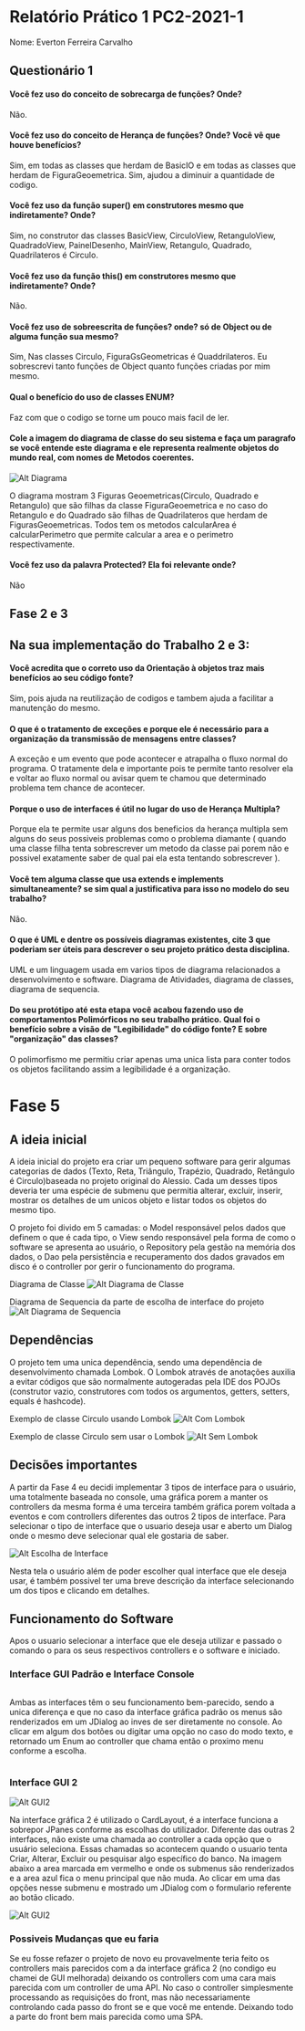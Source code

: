 # Relatório Prático 1 PC2-2021-1

Nome: Everton Ferreira Carvalho

## Questionário 1

#### Você fez uso do conceito de sobrecarga de funções? Onde?

Não.

#### Você fez uso do conceito de Herança de funções? Onde? Você vê que houve benefícios?

Sim, em todas as classes que herdam de BasicIO e em todas as classes que herdam de FiguraGeoemetrica. Sim, ajudou a
diminuir a quantidade de codigo.

#### Você fez uso da função super() em construtores mesmo que indiretamente? Onde?

Sim, no construtor das classes BasicView, CirculoView, RetanguloView, QuadradoView, PainelDesenho, MainView, Retangulo,
Quadrado, Quadrilateros é Circulo.

#### Você fez uso da função this() em construtores mesmo que indiretamente? Onde?

Não.

#### Você fez uso de sobreescrita de funções? onde? só de Object ou de alguma função sua mesmo?

Sim, Nas classes Circulo, FiguraGsGeometricas é Quaddrilateros. Eu sobrescrevi tanto funções de Object quanto funções
criadas por mim mesmo.

#### Qual o benefício do uso de classes ENUM?

Faz com que o codigo se torne um pouco mais facil de ler.

#### Cole a imagem do diagrama de classe do seu sistema e faça um paragrafo se você entende este diagrama e ele representa realmente objetos do mundo real, com nomes de Metodos coerentes.

![Alt Diagrama](resources/img/FigurasUML.png)

O diagrama mostram 3 Figuras Geoemetricas(Circulo, Quadrado e Retangulo) que são filhas da classe FiguraGeoemetrica e no
caso do Retangulo e do Quadrado são filhas de Quadrilateros que herdam de FigurasGeoemetricas. Todos tem os metodos
calcularArea é calcularPerimetro que permite calcular a area e o perimetro respectivamente.

#### Você fez uso da palavra Protected? Ela foi relevante onde?

Não

## Fase 2 e 3

## Na sua implementação do Trabalho 2 e 3:

#### Você acredita que o correto uso da Orientação à objetos traz mais benefícios ao seu código fonte?

Sim, pois ajuda na reutilização de codigos e tambem ajuda a facilitar a manutenção do mesmo.

#### O que é o tratamento de exceções e porque ele é necessário para a organização da transmissão de mensagens entre classes?

A exceção e um evento que pode acontecer e atrapalha o fluxo normal do programa. O tratamente dela e importante pois te
permite tanto resolver ela e voltar ao fluxo normal ou avisar quem te chamou que determinado problema tem chance de
acontecer.

#### Porque o uso de interfaces é útil no lugar do uso de Herança Multipla?

Porque ela te permite usar alguns dos beneficios da herança multipla sem alguns do seus possiveis problemas como o
problema diamante ( quando uma classe filha tenta sobrescrever um metodo da classe pai porem não e possivel exatamente
saber de qual pai ela esta tentando sobrescrever ).

#### Você tem alguma classe que usa extends e implements simultaneamente? se sim qual a justificativa para isso no  modelo do seu trabalho?

Não.

#### O que é UML e dentre os possíveis  diagramas existentes, cite 3 que poderiam ser úteis para descrever o seu projeto prático desta disciplina.

UML e um linguagem usada em varios tipos de diagrama relacionados a desenvolvimento e software. Diagrama de Atividades,
diagrama de classes, diagrama de sequencia.

#### Do seu protótipo até esta etapa você acabou fazendo uso de comportamentos Polimórficos no seu trabalho  prático. Qual foi o benefício sobre a visão de "Legibilidade" do código  fonte? E sobre "organização" das classes?

O polimorfismo me permitiu criar apenas uma unica lista para conter todos os objetos facilitando assim a legibilidade é
a organização.

# Fase 5

## A ideia inicial

A ideia inicial do projeto era criar um pequeno software para gerir algumas categorias de dados (Texto, Reta, Triângulo,
Trapézio, Quadrado, Retângulo é Circulo)baseada no projeto original do Alessio. Cada um desses tipos deveria ter uma
espécie de submenu que permitia alterar, excluir, inserir, mostrar os detalhes de um unicos objeto e listar todos os
objetos do mesmo tipo.

O projeto foi divido em 5 camadas: o Model responsável pelos dados que definem o que é cada tipo, o View sendo responsável
pela forma de como o software se apresenta ao usuário, o Repository pela gestão na memória dos dados, o Dao pela
persistência e recuperamento dos dados gravados em disco é o controller por gerir o funcionamento do programa.

Diagrama de Classe
![Alt Diagrama de Classe](resources/img/DiagramaClasse.png)

Diagrama de Sequencia da parte de escolha de interface do projeto
![Alt Diagrama de Sequencia](resources/img/DiagramaSequencia.png)

## Dependências

O projeto tem uma unica dependência, sendo uma dependência de desenvolvimento chamada Lombok. O Lombok através de
anotações auxilia a evitar códigos que são normalmente autogeradas pela IDE dos POJOs (construtor vazio, construtores
com todos os argumentos, getters, setters, equals é hashcode).

Exemplo de classe Circulo usando Lombok
![Alt Com Lombok](resources/img/comLombok.png)

Exemplo de classe Circulo sem usar o Lombok
![Alt Sem Lombok](resources/img/semLombok.png)

## Decisões importantes

A partir da Fase 4 eu decidi implementar 3 tipos de interface para o usuário, uma totalmente baseada no console, uma
gráfica porem a manter os controllers da mesma forma é uma terceira também gráfica porem voltada a eventos e com
controllers diferentes das outros 2 tipos de interface. Para selecionar o tipo de interface que o usuario deseja usar e
aberto um Dialog onde o mesmo deve selecionar qual ele gostaria de saber.

![Alt Escolha de Interface](resources/img/EscolhaInterface.png)

Nesta tela o usuário além de poder escolher qual interface que ele deseja usar, é também possivel ter uma breve
descrição da interface selecionando um dos tipos e clicando em detalhes.

## Funcionamento do Software

Apos o usuario selecionar a interface que ele deseja utilizar e passado o comando o para os seus respectivos controllers
e o software e iniciado.

### Interface GUI Padrão e Interface Console


<div style="display: flex;flex-direction: row">
    <figure style="margin: auto">
        <img src="resources/img/interfaceGraficaPadrao.png" width="auto" height="auto" alt=""/>
    </figure>
    <figure style="margin: auto">
        <img src="resources/img/interfaceTexto.png" width="auto" height="auto" alt=""/>
    </figure>
</div>


Ambas as interfaces têm o seu funcionamento bem-parecido, sendo a unica diferença e que no caso da interface gráfica
padrão os menus são renderizados em um JDialog ao inves de ser diretamente no console. Ao clicar em algum dos botões ou
digitar uma opção no caso do modo texto, e retornado um Enum ao controller que chama então o proximo menu conforme a
escolha.


<div style="display: flex;flex-direction: row">
    <figure style="margin: auto">
        <img src="resources/img/SubMenuGUIPadrao.png" width="auto" height="auto" alt=""/>
    </figure>
    <figure style="margin: auto">
        <img src="resources/img/SubMenuCLI.png" width="auto" height="auto" alt=""/>
    </figure>
</div>


### Interface GUI 2

![Alt GUI2](resources/img/interfaceGrafica2.png)

Na interface gráfica 2 é utilizado o CardLayout, é a interface funciona a sobrepor JPanes conforme as escolhas do
utilizador. Diferente das outras 2 interfaces, não existe uma chamada ao controller a cada opção que o usuário
seleciona. Essas chamadas so acontecem quando o usuario tenta Criar, Alterar, Excluir ou pesquisar algo específico do
banco. Na imagem abaixo a area marcada em vermelho e onde os submenus são renderizados e a area azul fica o menu
principal que não muda. Ao clicar em uma das opções nesse submenu e mostrado um JDialog com o formulario referente ao botão clicado.

![Alt GUI2](resources/img/mainmenumarcado.png)

### Possiveis Mudanças que eu faria

Se eu fosse refazer o projeto de novo eu provavelmente teria feito os controllers mais parecidos com a da
interface gráfica 2 (no condigo eu chamei de GUI melhorada) deixando os controllers com uma cara mais parecida com um controller de uma API. No caso
o controller simplesmente processando as requisições do front, mas não necessariamente controlando cada passo
do front se e que você me entende. Deixando todo a parte do front bem mais parecida como uma SPA.


[comment]: # (comentarios.... caso vc abra o readme pela IDE)

[comment]: # (desculpa pelo portugues meio falhado)

[comment]: # (aquele botão Inicio que aparece ali na image e onde eu possivelmente iria implementar uma especie
de menu de configurações. Eu to deixando isso aqui em forma de comentario pq não sei se vou terminar de implementar
ate o momento em que vc vai corrigir)






